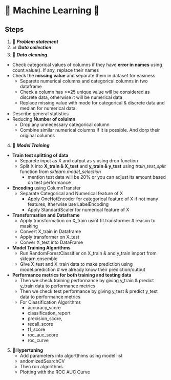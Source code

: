 # 🌟 Machine Learning 🌟
## Steps
1. 🧩 ***Problem statement***
2. 📊 ***Data collection***
3. 🧹 ***Data cleaning***
  - Check categorical values of columns if they have **error in names** using count.value(). If any, replace their names
  - Check the **missing value** and separate them in dataset for easiness
    - Separete numerical columns and categorical columns in two dataframe
    - Check a column has <=25 unique value will be considered as discrete data, otherwise it will be numerical data
    - Replace missing value with mode for categorical & discrete data and median for numerical data.
  - Describe general statistics
  - Reducing **Number of colulmn**
    - Drop any unnecessary categorical column
    - Combine similar numerical columns if it is possible. And dorp their original columns

4. 🚀 ***Model Training***
  - **Train test splitting of data**
    - Separete input as X and output as y using drop function
    - Split X into **X_train & X_test** and **y_train & y_test** using *train_test_split* function from *sklearn.model_selection*
      - mention test data will be 20% or you can adjust its amount based on test performance
  - **Encoding** using ColumnTransfer
    - Separate Categorical and Numerical feature of X
      - Apply OneHotEncoder for categorical feature of X if not many features, Itherwise use LabelEncoding
      - Apply StandardScaler for numerical feature of X
  - **Transformation and Dataframe**
    - Apply transformation on X_train usinf fit.transformer   # reason to masking 
    - Convert X_train in Dataframe
    - Apply transformer on X_test
    - Conver X_test into DataFrame
  - **Model Training Algorithms**
    - Run RandomForestClassifier on X_train & and y_train  import from sklearn.ensemble
    - GIve X_test and X_train data to make prediction using model.prediction # we already know their prediction/output
  - **Performance metrics for both training and testing data**
    - Then we check training performance by giving y_train & predict y_train data to performance metrics 
    - Then we check test performance by giving y_test & predict y_test data to performance metrics 
    - For Classification Algorithms
         - accuracy_score 
         - classification_report
         - precision_score,
         - recall_score
         - f1_score
         - roc_auc_score 
         - roc_curve
  5. 🔧**Hypertuning** 
      - Add parameters into algortthims using model list
      - andomizedSearchCV
      - Then run algorithms
      - Plotting with the ROC AUC Curve
